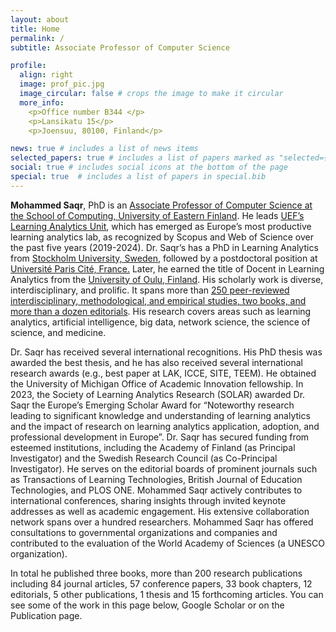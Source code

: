 ```yaml
---
layout: about
title: Home
permalink: /
subtitle: Associate Professor of Computer Science

profile:
  align: right
  image: prof_pic.jpg
  image_circular: false # crops the image to make it circular
  more_info: 
    <p>Office number B344 </p>
    <p>Lansikatu 15</p>
    <p>Joensuu, 80100, Finland</p>

news: true # includes a list of news items
selected_papers: true # includes a list of papers marked as "selected={true}"
social: true # includes social icons at the bottom of the page
special: true  # includes a list of papers in special.bib
---
```

**Mohammed Saqr**, PhD is an [Associate Professor of Computer Science at the School of Computing, University of Eastern Finland](https://sites.uef.fi/edtech/learning-analytics-2/saqr/). He leads [UEF’s Learning Analytics Unit](https://sites.uef.fi/learning-analytics/), which has emerged as Europe’s most productive learning analytics lab, as recognized by Scopus and Web of Science over the past five years (2019-2024). 
Dr. Saqr’s has a PhD in Learning Analytics from [Stockholm University, Sweden](https://www.su.se/department-of-computer-and-systems-sciences/), followed by a postdoctoral position at [Université Paris Cité, France.](https://u-paris.fr/) Later, he earned the title of Docent in Learning Analytics from the [University of Oulu, Finland](https://www.oulu.fi/en/research-groups/let-lab-learning-and-educational-technology-research-lab). His scholarly work is diverse, interdisciplinary, and prolific. It spans more than [250 peer-reviewed interdisciplinary, methodological, and empirical studies, two books, and more than a dozen editorials](https://saqr.me/publications/). His research covers areas such as learning analytics, artificial intelligence, big data, network science, the science of science, and medicine.

Dr. Saqr has received several international recognitions. His PhD thesis was awarded the best thesis, and he has also received several international research awards (e.g., best paper at LAK, ICCE, SITE, TEEM). He obtained the University of Michigan Office of Academic Innovation fellowship. In 2023, the Society of Learning Analytics Research (SOLAR) awarded Dr. Saqr the Europe’s Emerging Scholar Award for “Noteworthy research leading to significant knowledge and understanding of learning analytics and the impact of research on learning analytics application, adoption, and professional development in Europe”.
Dr. Saqr has secured funding from esteemed institutions, including the Academy of Finland (as Principal Investigator) and the Swedish Research Council (as Co-Principal Investigator). He serves on the editorial boards of prominent journals such as Transactions of Learning Technologies, British Journal of Education Technologies, and PLOS ONE. Mohammed Saqr actively contributes to international conferences, sharing insights through invited keynote addresses as well as academic engagement. His extensive collaboration network spans over a hundred researchers. Mohammed Saqr has offered consultations to governmental organizations and companies and contributed to the evaluation of the World Academy of Sciences (a UNESCO organization). 

In total he published three books, more than 200 research publications including 84 journal articles, 57 conference papers, 33 book chapters, 12 editorials, 5 other publications, 1 thesis and 15 forthcoming articles. You can see some of the work in this page below, Google Scholar or on the Publication page.

